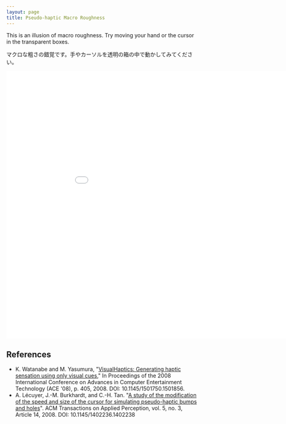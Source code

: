 ```yaml
---
layout: page
title: Pseudo-haptic Macro Roughness
---
```


This is an illusion of macro roughness. Try moving your hand or the cursor in the transparent boxes.

マクロな粗さの錯覚です。手やカーソルを透明の箱の中で動かしてみてください。

<div id="unity-wrapper">
    <iframe id="unity-iframe" src="../demos/PseudoHapticMacroRoughness/index.html" width="960" height="700" scrolling="no" frameborder="0" style="-webkit-transform-origin:0 0;-moz-transform-origin:0 0;-ms-transform-origin:0 0;"></iframe>
</div>

## References
- K. Watanabe and M. Yasumura, "[VisualHaptics: Generating haptic sensation using only visual cues](https://dl.acm.org/doi/10.1145/1501750.1501856)," In Proceedings of the 2008 International Conference on Advances in Computer Entertainment Technology (ACE '08), p. 405, 2008. DOI: 10.1145/1501750.1501856.
- A. Lécuyer, J.-M. Burkhardt, and C.-H. Tan. "[A study of the modification of the speed and size of the cursor for simulating pseudo-haptic bumps and holes](https://dl.acm.org/doi/10.1145/1402236.1402238)". ACM Transactions on Applied Perception, vol. 5, no. 3, Article 14, 2008. DOI: 10.1145/1402236.1402238
